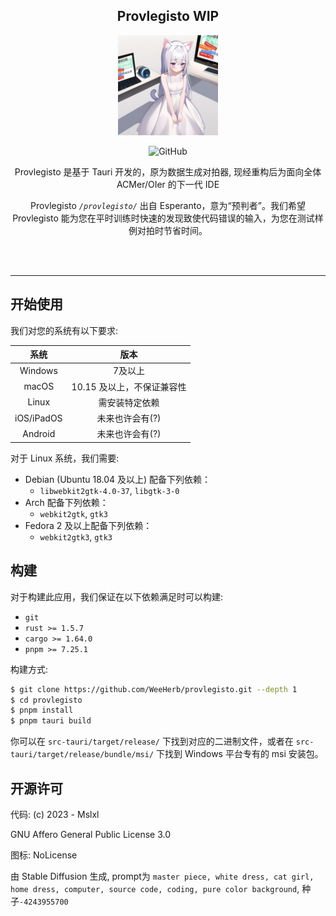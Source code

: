 <div align="center">

Provlegisto **WIP**
---

<img width="160" src="src-tauri\icons\Square150x150Logo.png" alt="logo"></br>

![GitHub](https://img.shields.io/github/license/WeeHerb/provlegisto?style=for-the-badge)

Provlegisto 是基于 Tauri 开发的，原为数据生成对拍器, 现经重构后为面向全体 ACMer/OIer 的下一代 IDE

Provlegisto *`/provlegisto/`* 出自 Esperanto，意为“预判者”。我们希望 Provlegisto 能为您在平时训练时快速的发现致使代码错误的输入，为您在测试样例对拍时节省时间。
</div>

<br/>
<br/>
<hr/>

## 开始使用

我们对您的系统有以下要求:

| 系统 | 版本 |
|:-:|:-:|
| Windows | 7及以上 |
| macOS | 10.15 及以上，不保证兼容性 |
| Linux | 需安装特定依赖 |
| iOS/iPadOS| 未来也许会有(?) |
| Android | 未来也许会有(?) |

对于 Linux 系统，我们需要:

- Debian (Ubuntu 18.04 及以上) 配备下列依赖：
  + `libwebkit2gtk-4.0-37`, `libgtk-3-0`
- Arch 配备下列依赖：
  + `webkit2gtk`, `gtk3`
- Fedora 2 及以上配备下列依赖：
  + `webkit2gtk3`, `gtk3`


## 构建

对于构建此应用，我们保证在以下依赖满足时可以构建:
- `git`
- `rust >= 1.5.7`
- `cargo >= 1.64.0`
- `pnpm >= 7.25.1`

构建方式:

```bash
$ git clone https://github.com/WeeHerb/provlegisto.git --depth 1
$ cd provlegisto
$ pnpm install
$ pnpm tauri build
```

你可以在 `src-tauri/target/release/` 下找到对应的二进制文件，或者在 `src-tauri/target/release/bundle/msi/` 下找到 Windows 平台专有的 msi 安装包。

## 开源许可

代码: (c) 2023 - Mslxl

GNU Affero General Public License 3.0

图标: NoLicense

由 Stable Diffusion 生成, prompt为 `master piece, white dress, cat girl, home dress, computer, source code, coding, pure color background`, 种子`-4243955700` 